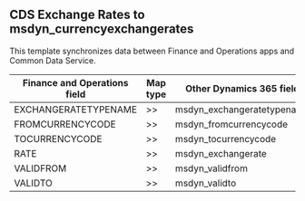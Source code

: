 ## CDS Exchange Rates to msdyn_currencyexchangerates

This template synchronizes data between Finance and Operations apps and Common Data Service.

Finance and Operations field | Map type | Other Dynamics 365 field | Default value
---|---|---|---
EXCHANGERATETYPENAME | >> | msdyn_exchangeratetypename | 
FROMCURRENCYCODE | >> | msdyn_fromcurrencycode | 
TOCURRENCYCODE | >> | msdyn_tocurrencycode | 
RATE | >> | msdyn_exchangerate | 
VALIDFROM | >> | msdyn_validfrom | 
VALIDTO | >> | msdyn_validto | 
